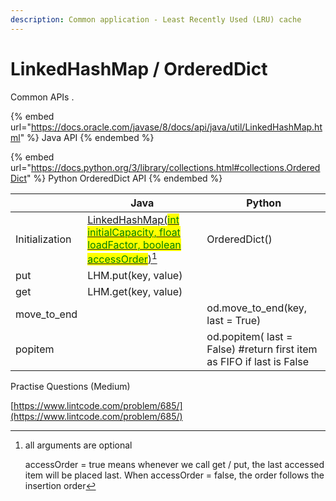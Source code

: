 ```yaml
---
description: Common application - Least Recently Used (LRU) cache
---
```


# LinkedHashMap / OrderedDict

Common APIs .&#x20;

{% embed url="https://docs.oracle.com/javase/8/docs/api/java/util/LinkedHashMap.html" %}
Java API&#x20;
{% endembed %}

{% embed url="https://docs.python.org/3/library/collections.html#collections.OrderedDict" %}
Python OrderedDict API
{% endembed %}

|                | Java                                                                                                                                                                                                                                             | Python                                                                     |
| -------------- | ------------------------------------------------------------------------------------------------------------------------------------------------------------------------------------------------------------------------------------------------ | -------------------------------------------------------------------------- |
| Initialization | [LinkedHashMap](https://docs.oracle.com/javase/8/docs/api/java/util/LinkedHashMap.html#LinkedHashMap-int-float-boolean-)[(<mark style="color:green;">int initialCapacity, float loadFactor, boolean accessOrder</mark>)](#user-content-fn-1)[^1] | OrderedDict()                                                              |
| put            | LHM.put(key, value)                                                                                                                                                                                                                              |                                                                            |
| get            | LHM.get(key, value)                                                                                                                                                                                                                              |                                                                            |
| move\_to\_end  |                                                                                                                                                                                                                                                  | od.move\_to\_end(key, last = True)                                         |
| popitem        |                                                                                                                                                                                                                                                  | od.popitem( last = False)      #return first item as FIFO if last is False |

Practise Questions (Medium)

[https://www.lintcode.com/problem/685/](https://www.lintcode.com/problem/685/)

[^1]: all arguments are optional

    accessOrder = true means whenever we call get / put, the last accessed item will be placed last. When accessOrder = false, the order follows the insertion order
